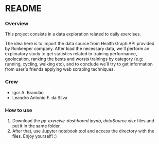 # README #

### Overview ###

This project consists in a data exploration related to daily exercises.

The idea here is to import the data source from Health Graph API provided by Runkeeper company. After load the necessary data,
we´ll perform an exploratory study to get statistics related to training performance, geolocation, ranking the bests and worsts
trainings by category (e.g: running, cycling, walking etc), and to conclude we´ll try to get information from user´s friends
applying web scraping techniques.

### Crew ###

* Igor A. Brandão
* Leandro Antonio F. da Silva

### How to use ###

1. Download the *py-exercise-dashboard.ipynb*, *dataSource.xlsx* files and put it in the same folder. 
2. After that, use Jupyter notebook tool and access the directory with the files. Enjoy yourself! :)